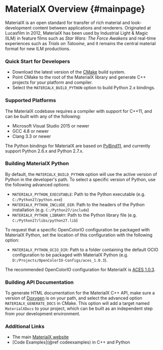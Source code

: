 # MaterialX Overview {#mainpage}

MaterialX is an open standard for transfer of rich material and look-development content between applications and renderers.  Originated at Lucasfilm in 2012, MaterialX has been used by Industrial Light & Magic (ILM) in feature films such as _Star Wars: The Force Awakens_ and real-time experiences such as _Trials on Tatooine_, and it remains the central material format for new ILM productions.

### Quick Start for Developers

- Download the latest version of the [CMake](https://cmake.org) build system.
- Point CMake to the root of the MaterialX library and generate C++ projects for your platform and compiler.
- Select the `MATERIALX_BUILD_PYTHON` option to build Python 2.x bindings.

### Supported Platforms

The MaterialX codebase requires a compiler with support for C++11, and can be built with any of the following:

- Microsoft Visual Studio 2015 or newer
- GCC 4.8 or newer
- Clang 3.3 or newer

The Python bindings for MaterialX are based on [PyBind11](https://github.com/pybind/pybind11), and currently support Python 2.6.x and Python 2.7.x.

### Building MaterialX Python

By default, the `MATERIALX_BUILD_PYTHON` option will use the active version of Python in the developer's path.  To select a specific version of Python, use the following advanced options:

- `MATERIALX_PYTHON_EXECUTABLE`: Path to the Python executable (e.g. `C:/Python27/python.exe`)
- `MATERIALX_PYTHON_INCLUDE_DIR`: Path to the headers of the Python installation (e.g. `C:/Python27/include`)
- `MATERIALX_PYTHON_LIBRARY`: Path to the Python library file (e.g. `C:/Python27/libs/python27.lib`)

To request that a specific OpenColorIO configuration be packaged with MaterialX Python, set the location of this configuration with the following option:

- `MATERIALX_PYTHON_OCIO_DIR`: Path to a folder containing the default OCIO configuration to be packaged with MaterialX Python (e.g. `D:/Projects/OpenColorIO-Configs/aces_1.0.3`).

The recommended OpenColorIO configuration for MaterialX is [ACES 1.0.3](https://github.com/imageworks/OpenColorIO-Configs/tree/master/aces_1.0.3).

### Building API Documentation

To generate HTML documentation for the MaterialX C++ API, make sure a version of [Doxygen](https://www.doxygen.org/) is on your path, and select the advanced option `MATERIALX_GENERATE_DOCS` in CMake.  This option will add a target named `MaterialXDocs` to your project, which can be built as an independent step from your development environment.

### Additional Links

- The main [MaterialX website](http://www.materialx.org)
- [Code Examples](@ref codeexamples) in C++ and Python
